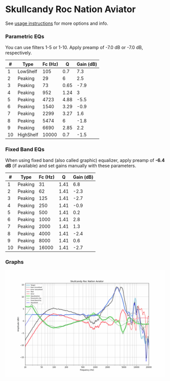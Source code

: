 # Skullcandy Roc Nation Aviator
See [usage instructions](https://github.com/jaakkopasanen/AutoEq#usage) for more options and info.

### Parametric EQs
You can use filters 1-5 or 1-10. Apply preamp of -7.0 dB or -7.0 dB, respectively.

|   # | Type      |   Fc (Hz) |    Q |   Gain (dB) |
|-----|-----------|-----------|------|-------------|
|   1 | LowShelf  |       105 | 0.7  |         7.3 |
|   2 | Peaking   |        29 | 6    |         2.5 |
|   3 | Peaking   |        73 | 0.65 |        -7.9 |
|   4 | Peaking   |       952 | 1.24 |         3   |
|   5 | Peaking   |      4723 | 4.88 |        -5.5 |
|   6 | Peaking   |      1540 | 3.29 |        -0.9 |
|   7 | Peaking   |      2299 | 3.27 |         1.6 |
|   8 | Peaking   |      5474 | 6    |        -1.8 |
|   9 | Peaking   |      6690 | 2.85 |         2.2 |
|  10 | HighShelf |     10000 | 0.7  |        -1.5 |

### Fixed Band EQs
When using fixed band (also called graphic) equalizer, apply preamp of **-6.4 dB** (if available) and set gains manually with these parameters.

|   # | Type    |   Fc (Hz) |    Q |   Gain (dB) |
|-----|---------|-----------|------|-------------|
|   1 | Peaking |        31 | 1.41 |         6.8 |
|   2 | Peaking |        62 | 1.41 |        -2.3 |
|   3 | Peaking |       125 | 1.41 |        -2.7 |
|   4 | Peaking |       250 | 1.41 |        -0.9 |
|   5 | Peaking |       500 | 1.41 |         0.2 |
|   6 | Peaking |      1000 | 1.41 |         2.8 |
|   7 | Peaking |      2000 | 1.41 |         1.3 |
|   8 | Peaking |      4000 | 1.41 |        -2.4 |
|   9 | Peaking |      8000 | 1.41 |         0.6 |
|  10 | Peaking |     16000 | 1.41 |        -2.7 |

### Graphs
![](./Skullcandy%20Roc%20Nation%20Aviator.png)
